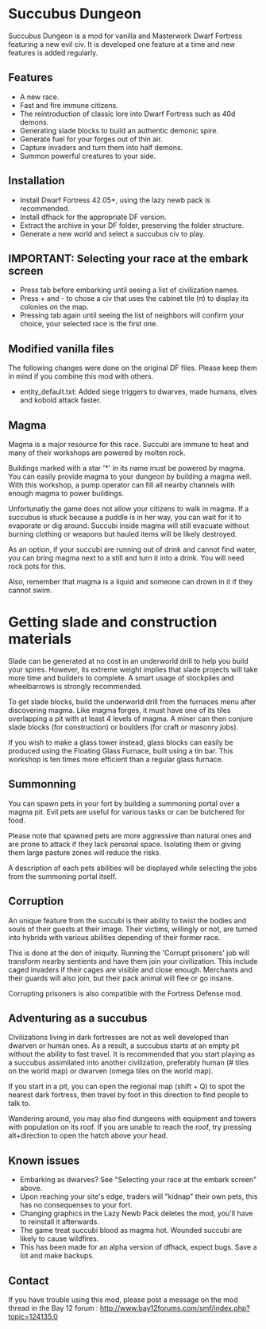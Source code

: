 # Succubus Dungeon #

Succubus Dungeon is a mod for vanilla and Masterwork Dwarf Fortress featuring a new evil civ. It is developed one feature at a time and new features is added regularly.

## Features ##
* A new race.
* Fast and fire immune citizens.
* The reintroduction of classic lore into Dwarf Fortress such as 40d demons.
* Generating slade blocks to build an authentic demonic spire.
* Generate fuel for your forges out of thin air.
* Capture invaders and turn them into half demons.
* Summon powerful creatures to your side.

## Installation ##
* Install Dwarf Fortress 42.05+, using the lazy newb pack is recommended.
* Install dfhack for the appropriate DF version.
* Extract the archive in your DF folder, preserving the folder structure.
* Generate a new world and select a succubus civ to play.

## IMPORTANT: Selecting your race at the embark screen ##
* Press tab before embarking until seeing a list of civilization names.
* Press + and - to chose a civ that uses the cabinet tile (π) to display its colonies on the map.
* Pressing tab again until seeing the list of neighbors will confirm your choice, your selected race is the first one.

## Modified vanilla files ##
The following changes were done on the original DF files. Please keep them in mind if you combine this mod with others.

* entity_default.txt: Added siege triggers to dwarves, made humans, elves and kobold attack faster.

## Magma ##
Magma is a major resource for this race. Succubi are immune to heat and many of their workshops are powered by molten rock.

Buildings marked with a star '*' in its name must be powered by magma. You can easily provide magma to your dungeon by building a magma well. With this workshop, a pump operator can fill all nearby channels with enough magma to power buildings.

Unfortunatly the game does not allow your citizens to walk in magma. If a succubus is stuck because a puddle is in her way, you can wait for it to evaporate or dig around. Succubi inside magma will still evacuate without burning clothing or weapons but hauled items will be likely destroyed.

As an option, if your succubi are running out of drink and cannot find water, you can bring magma next to a still and turn it into a drink. You will need rock pots for this.

Also, remember that magma is a liquid and someone can drown in it if they cannot swim.

# Getting slade and construction materials #
Slade can be generated at no cost in an underworld drill to help you build your spires. However, its extreme weight implies that slade projects will take more time and builders to complete. A smart usage of stockpiles and wheelbarrows is strongly recommended.

To get slade blocks, build the underworld drill from the furnaces menu after discovering magma. Like magma forges, it must have one of its tiles overlapping a pit with at least 4 levels of magma. A miner can then conjure slade blocks (for construction) or boulders (for craft or masonry jobs).

If you wish to make a glass tower instead, glass blocks can easily be produced using the Floating Glass Furnace, built using a tin bar. This workshop is ten times more efficient than a regular glass furnace.

## Summonning ##
You can spawn pets in your fort by building a summoning portal over a magma pit. Evil pets are useful for various tasks or can be butchered for food.

Please note that spawned pets are more aggressive than natural ones and are prone to attack if they lack personal space. Isolating them or giving them large pasture zones will reduce the risks.

A description of each pets abilities will be displayed while selecting the jobs from the summoning portal itself.

## Corruption ##
An unique feature from the succubi is their ability to twist the bodies and souls of their guests at their image. Their victims, willingly or not, are turned into hybrids with various abilities depending of their former race.

This is done at the den of iniquity. Running the 'Corrupt prisoners' job will transform nearby sentients and have them join your civilization. This include caged invaders if their cages are visible and close enough. Merchants and their guards will also join, but their pack animal will flee or go insane.

Corrupting prisoners is also compatible with the Fortress Defense mod.

## Adventuring as a succubus ##
Civilizations living in dark fortresses are not as well developed than dwarven or human ones. As a result, a succubus starts at an empty pit without the ability to fast travel. It is recommended that you start playing as a succubus assimilated into another civilization, preferably human (# tiles on the world map) or dwarven (omega tiles on the world map).

If you start in a pit, you can open the regional map (shift + Q) to spot the nearest dark fortress, then travel by foot in this direction to find people to talk to.

Wandering around, you may also find dungeons with equipment and towers with population on its roof. If you are unable to reach the roof, try pressing alt+direction to open the hatch above your head.

## Known issues ##
* Embarking as dwarves? See "Selecting your race at the embark screen" above.
* Upon reaching your site's edge, traders will "kidnap" their own pets, this has no consequenses to your fort.
* Changing graphics in the Lazy Newb Pack deletes the mod, you'll have to reinstall it afterwards.
* The game treat succubi blood as magma hot. Wounded succubi are likely to cause wildfires.
* This has been made for an alpha version of dfhack, expect bugs. Save a lot and make backups.

## Contact ##
If you have trouble using this mod, please post a message on the mod thread in the Bay 12 forum :
http://www.bay12forums.com/smf/index.php?topic=124135.0
